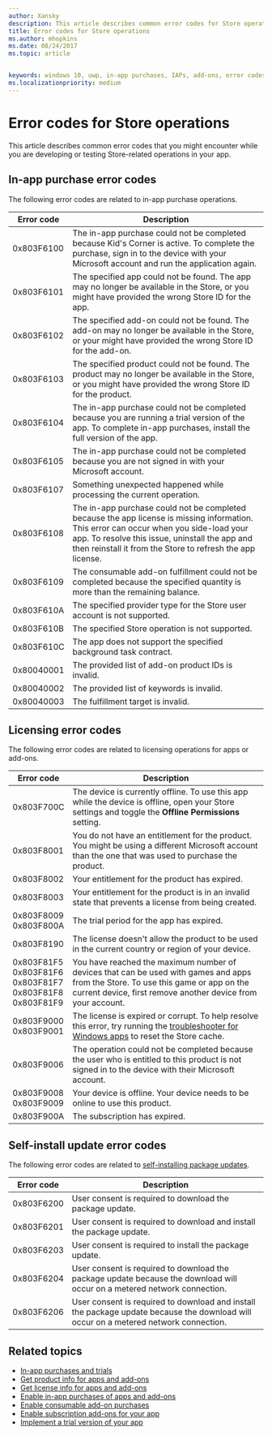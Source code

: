 ```yaml
---
author: Xansky
description: This article describes common error codes for Store operations for apps and add-ons, including in-app purchasing, licensing, and self-install app updates.
title: Error codes for Store operations
ms.author: mhopkins
ms.date: 08/24/2017
ms.topic: article


keywords: windows 10, uwp, in-app purchases, IAPs, add-ons, error codes
ms.localizationpriority: medium
---
```


# Error codes for Store operations

<!-- confirm whether symbolic names are defined for app developers, or do they just handle direct error code values -->

This article describes common error codes that you might encounter while you are developing or testing Store-related operations in your app.

## In-app purchase error codes

The following error codes are related to in-app purchase operations.

|  Error code  |  Description  |
|--------------|---------------|
| 0x803F6100   | The in-app purchase could not be completed because Kid's Corner is active. To complete the purchase, sign in to the device with your Microsoft account and run the application again.               |
| 0x803F6101   | The specified app could not be found. The app may no longer be available in the Store, or you might have provided the wrong Store ID for the app.     |
| 0x803F6102   | The specified add-on could not be found. The add-on may no longer be available in the Store, or your  might have provided the wrong Store ID for the add-on.                                               |
| 0x803F6103   | The specified product could not be found. The product may no longer be available in the Store, or you might have provided the wrong Store ID for the product.                                          |
| 0x803F6104   | The in-app purchase could not be completed because you are running a trial version of the app. To complete in-app purchases, install the full version of the app.               |
| 0x803F6105   | The in-app purchase could not be completed because you are not signed in with your Microsoft account.                                              |
| 0x803F6107   | Something unexpected happened while processing the current operation.                                             |
| 0x803F6108   | The in-app purchase could not be completed because the app license is missing information. This error can occur when you side-load your app. To resolve this issue, uninstall the app and then reinstall it from the Store to refresh the app license.                                          |
| 0x803F6109   | The consumable add-on fulfillment could not be completed because the specified quantity is more than the remaining balance.        |
| 0x803F610A   | The specified provider type for the Store user account is not supported.                                            |
| 0x803F610B   | The specified Store operation is not supported.                                             |
| 0x803F610C   | The app does not support the specified background task contract.                                             |
| 0x80040001   | The provided list of add-on product IDs is invalid.                        |
| 0x80040002   | The provided list of keywords is invalid.                   |
| 0x80040003   | The fulfillment target is invalid.                       |

## Licensing error codes

The following error codes are related to licensing operations for apps or add-ons.

|  Error code  |  Description  |
|--------------|---------------|
| 0x803F700C   | The device is currently offline. To use this app while the device is offline, open your Store settings and toggle the **Offline Permissions** setting.            |
| 0x803F8001   | You do not have an entitlement for the product. You might be using a different Microsoft account than the one that was used to purchase the product.           |
| 0x803F8002   | Your entitlement for the product has expired.           |
| 0x803F8003   | Your entitlement for the product is in an invalid state that prevents a license from being created.   |
| 0x803F8009<br/>0x803F800A   | The trial period for the app has expired.   |
| 0x803F8190   |  The license doesn't allow the product to be used in the current country or region of your device.  |
| 0x803F81F5<br/>0x803F81F6<br/>0x803F81F7<br/>0x803F81F8<br/>0x803F81F9   |  You have reached the maximum number of devices that can be used with games and apps from the Store. To use this game or app on the current device, first remove another device from your account.  |
| 0x803F9000<br/>0x803F9001    |  The license is expired or corrupt. To help resolve this error, try running the [troubleshooter for Windows apps](https://support.microsoft.com/help/4027498/windows-run-the-troubleshooter-for-windows-apps) to reset the Store cache.     |
| 0x803F9006    |  The operation could not be completed because the user who is entitled to this product is not signed in to the device with their Microsoft account.            |
| 0x803F9008<br/>0x803F9009    |  Your device is offline. Your device needs to be online to use this product.            |
| 0x803F900A    |  The subscription has expired.            |


## Self-install update error codes

The following error codes are related to [self-installing package updates](../packaging/self-install-package-updates.md).

|  Error code  |  Description  |
|--------------|---------------|
| 0x803F6200   | User consent is required to download the package update.               |
| 0x803F6201   | User consent is required to download and install the package update.                                                  |
| 0x803F6203   | User consent is required to install the package update.                                         |
| 0x803F6204   | User consent is required to download the package update because the download will occur on a metered network connection.                                             |
| 0x803F6206   | User consent is required to download and install the package update because the download will occur on a metered network connection.     |


## Related topics

* [In-app purchases and trials](in-app-purchases-and-trials.md)
* [Get product info for apps and add-ons](get-product-info-for-apps-and-add-ons.md)
* [Get license info for apps and add-ons](get-license-info-for-apps-and-add-ons.md)
* [Enable in-app purchases of apps and add-ons](enable-in-app-purchases-of-apps-and-add-ons.md)
* [Enable consumable add-on purchases](enable-consumable-add-on-purchases.md)
* [Enable subscription add-ons for your app](enable-subscription-add-ons-for-your-app.md)
* [Implement a trial version of your app](implement-a-trial-version-of-your-app.md)
